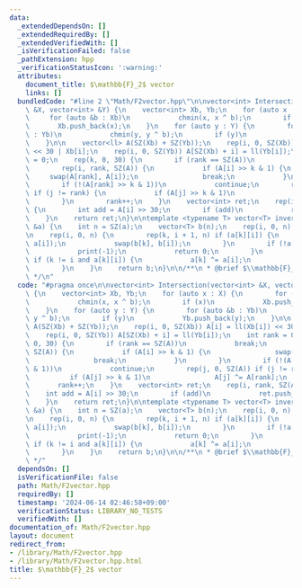 ```yaml
---
data:
  _extendedDependsOn: []
  _extendedRequiredBy: []
  _extendedVerifiedWith: []
  _isVerificationFailed: false
  _pathExtension: hpp
  _verificationStatusIcon: ':warning:'
  attributes:
    document_title: $\mathbb{F}_2$ vector
    links: []
  bundledCode: "#line 2 \"Math/F2vector.hpp\"\n\nvector<int> Intersection(vector<int>\
    \ &X, vector<int> &Y) {\n    vector<int> Xb, Yb;\n    for (auto x : X) {\n   \
    \     for (auto &b : Xb)\n            chmin(x, x ^ b);\n        if (x)\n     \
    \       Xb.push_back(x);\n    }\n    for (auto y : Y) {\n        for (auto &b\
    \ : Yb)\n            chmin(y, y ^ b);\n        if (y)\n            Yb.push_back(y);\n\
    \    }\n\n    vector<ll> A(SZ(Xb) + SZ(Yb));\n    rep(i, 0, SZ(Xb)) A[i] = ll(Xb[i])\
    \ << 30 | Xb[i];\n    rep(i, 0, SZ(Yb)) A[SZ(Xb) + i] = ll(Yb[i]);\n    int rank\
    \ = 0;\n    rep(k, 0, 30) {\n        if (rank == SZ(A))\n            break;\n\
    \        rep(i, rank, SZ(A)) {\n            if (A[i] >> k & 1) {\n           \
    \     swap(A[rank], A[i]);\n                break;\n            }\n        }\n\
    \        if (!(A[rank] >> k & 1))\n            continue;\n        rep(j, 0, SZ(A))\
    \ if (j != rank) {\n            if (A[j] >> k & 1)\n                A[j] ^= A[rank];\n\
    \        }\n        rank++;\n    }\n    vector<int> ret;\n    rep(i, rank, SZ(A))\
    \ {\n        int add = A[i] >> 30;\n        if (add)\n            ret.push_back(add);\n\
    \    }\n    return ret;\n}\n\ntemplate <typename T> vector<T> inverse(vector<T>\
    \ &a) {\n    int n = SZ(a);\n    vector<T> b(n);\n    rep(i, 0, n) b[i][i] = 1;\n\
    \n    rep(i, 0, n) {\n        rep(k, i + 1, n) if (a[k][i]) {\n            swap(a[k],\
    \ a[i]);\n            swap(b[k], b[i]);\n        }\n        if (!a[i][i]) {\n\
    \            print(-1);\n            return 0;\n        }\n        rep(k, 0, n)\
    \ if (k != i and a[k][i]) {\n            a[k] ^= a[i];\n            b[k] ^= b[i];\n\
    \        }\n    }\n    return b;\n}\n\n/**\n * @brief $\\mathbb{F}_2$ vector\n\
    \ */\n"
  code: "#pragma once\n\nvector<int> Intersection(vector<int> &X, vector<int> &Y)\
    \ {\n    vector<int> Xb, Yb;\n    for (auto x : X) {\n        for (auto &b : Xb)\n\
    \            chmin(x, x ^ b);\n        if (x)\n            Xb.push_back(x);\n\
    \    }\n    for (auto y : Y) {\n        for (auto &b : Yb)\n            chmin(y,\
    \ y ^ b);\n        if (y)\n            Yb.push_back(y);\n    }\n\n    vector<ll>\
    \ A(SZ(Xb) + SZ(Yb));\n    rep(i, 0, SZ(Xb)) A[i] = ll(Xb[i]) << 30 | Xb[i];\n\
    \    rep(i, 0, SZ(Yb)) A[SZ(Xb) + i] = ll(Yb[i]);\n    int rank = 0;\n    rep(k,\
    \ 0, 30) {\n        if (rank == SZ(A))\n            break;\n        rep(i, rank,\
    \ SZ(A)) {\n            if (A[i] >> k & 1) {\n                swap(A[rank], A[i]);\n\
    \                break;\n            }\n        }\n        if (!(A[rank] >> k\
    \ & 1))\n            continue;\n        rep(j, 0, SZ(A)) if (j != rank) {\n  \
    \          if (A[j] >> k & 1)\n                A[j] ^= A[rank];\n        }\n \
    \       rank++;\n    }\n    vector<int> ret;\n    rep(i, rank, SZ(A)) {\n    \
    \    int add = A[i] >> 30;\n        if (add)\n            ret.push_back(add);\n\
    \    }\n    return ret;\n}\n\ntemplate <typename T> vector<T> inverse(vector<T>\
    \ &a) {\n    int n = SZ(a);\n    vector<T> b(n);\n    rep(i, 0, n) b[i][i] = 1;\n\
    \n    rep(i, 0, n) {\n        rep(k, i + 1, n) if (a[k][i]) {\n            swap(a[k],\
    \ a[i]);\n            swap(b[k], b[i]);\n        }\n        if (!a[i][i]) {\n\
    \            print(-1);\n            return 0;\n        }\n        rep(k, 0, n)\
    \ if (k != i and a[k][i]) {\n            a[k] ^= a[i];\n            b[k] ^= b[i];\n\
    \        }\n    }\n    return b;\n}\n\n/**\n * @brief $\\mathbb{F}_2$ vector\n\
    \ */"
  dependsOn: []
  isVerificationFile: false
  path: Math/F2vector.hpp
  requiredBy: []
  timestamp: '2024-06-14 02:46:58+09:00'
  verificationStatus: LIBRARY_NO_TESTS
  verifiedWith: []
documentation_of: Math/F2vector.hpp
layout: document
redirect_from:
- /library/Math/F2vector.hpp
- /library/Math/F2vector.hpp.html
title: $\mathbb{F}_2$ vector
---
```

